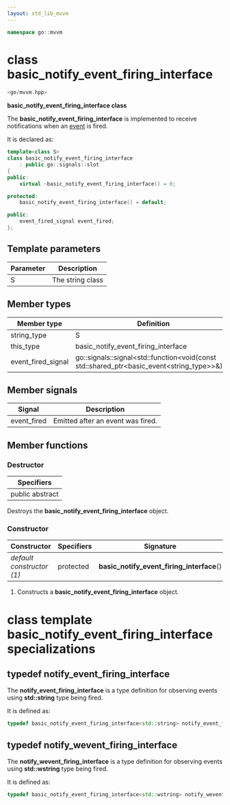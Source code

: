 ```yaml
---
layout: std_lib_mvvm
---
```


```c++
namespace go::mvvm
```

# class basic_notify_event_firing_interface

```c++
<go/mvvm.hpp>
```

**basic_notify_event_firing_interface class**

The **basic_notify_event_firing_interface** is implemented to receive notifications
when an [event](./class_template_basic_event.html) is fired.

It is declared as:

```c++
template<class S>
class basic_notify_event_firing_interface
    : public go::signals::slot
{
public:
    virtual ~basic_notify_event_firing_interface() = 0;

protected:
    basic_notify_event_firing_interface() = default;

public:
    event_fired_signal event_fired;
};
```

## Template parameters

Parameter | Description
-|-
S | The string class

## Member types

Member type | Definition
-|-
string_type | S
this_type | basic_notify_event_firing_interface<S>
event_fired_signal | go\::signals\::signal<std\::function<void(const std\::shared_ptr<basic_event<string_type>>&)>>

## Member signals

Signal | Description
-|-
event_fired | Emitted after an event was fired.

## Member functions

### Destructor

Specifiers |
-|
public abstract |

Destroys the **basic_notify_event_firing_interface** object.

### Constructor

Constructor | Specifiers | Signature
-|-|-
*default constructor (1)* | protected | **basic_notify_event_firing_interface**()

1. Constructs a **basic_notify_event_firing_interface** object.

# class template basic_notify_event_firing_interface specializations

## typedef notify_event_firing_interface

The **notify_event_firing_interface** is a type definition for observing events
using **std::string** type being fired.

It is defined as:

```c++
typedef basic_notify_event_firing_interface<std::string> notify_event_firing_interface;
```

## typedef notify_wevent_firing_interface

The **notify_wevent_firing_interface** is a type definition for observing events
using **std::wstring** type being fired.

It is defined as:

```c++
typedef basic_notify_event_firing_interface<std::wstring> notify_wevent_firing_interface;
```
